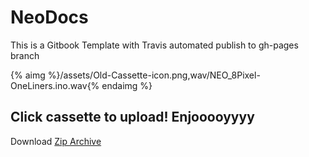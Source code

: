 # NeoDocs

This is a Gitbook Template with Travis automated publish to gh-pages branch

{% aimg %}/assets/Old-Cassette-icon.png,wav/NEO_8Pixel-OneLiners.ino.wav{% endaimg %}

## Click cassette to upload! Enjooooyyyy

Download [Zip Archive](book.zip)

